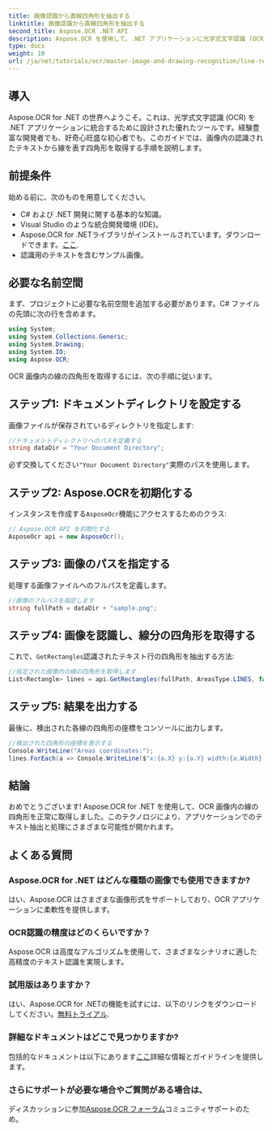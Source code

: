 ```yaml
---
title: 画像認識から直線四角形を抽出する
linktitle: 画像認識から直線四角形を抽出する
second_title: Aspose.OCR .NET API
description: Aspose.OCR を使用して、.NET アプリケーションに光学式文字認識 (OCR) を実装する方法を学びます。この包括的なガイドでは、認識された線の四角形を抽出するプロセスを順を追って説明します。
type: docs
weight: 10
url: /ja/net/tutorials/ocr/master-image-and-drawing-recognition/line-rectangles-from-images-recognition/
---
```

## 導入

Aspose.OCR for .NET の世界へようこそ。これは、光学式文字認識 (OCR) を .NET アプリケーションに統合するために設計された優れたツールです。経験豊富な開発者でも、好奇心旺盛な初心者でも、このガイドでは、画像内の認識されたテキストから線を表す四角形を取得する手順を説明します。

## 前提条件

始める前に、次のものを用意してください。

- C# および .NET 開発に関する基本的な知識。
- Visual Studio のような統合開発環境 (IDE)。
-  Aspose.OCR for .NETライブラリがインストールされています。ダウンロードできます。[ここ](https://releases.aspose.com/ocr/net/).
- 認識用のテキストを含むサンプル画像。

## 必要な名前空間

まず、プロジェクトに必要な名前空間を追加する必要があります。C# ファイルの先頭に次の行を含めます。

```csharp
using System;
using System.Collections.Generic;
using System.Drawing;
using System.IO;
using Aspose.OCR;
```

OCR 画像内の線の四角形を取得するには、次の手順に従います。

## ステップ1: ドキュメントディレクトリを設定する

画像ファイルが保存されているディレクトリを指定します:

```csharp
//ドキュメントディレクトリへのパスを定義する
string dataDir = "Your Document Directory";
```

必ず交換してください`"Your Document Directory"`実際のパスを使用します。

## ステップ2: Aspose.OCRを初期化する

インスタンスを作成する`AsposeOcr`機能にアクセスするためのクラス:

```csharp
// Aspose.OCR API を初期化する
AsposeOcr api = new AsposeOcr();
```

## ステップ3: 画像のパスを指定する

処理する画像ファイルへのフルパスを定義します。

```csharp
//画像のフルパスを指定します
string fullPath = dataDir + "sample.png";
```

## ステップ4: 画像を認識し、線分の四角形を取得する

これで、`GetRectangles`認識されたテキスト行の四角形を抽出する方法:

```csharp
//指定された画像内の線の四角形を取得します
List<Rectangle> lines = api.GetRectangles(fullPath, AreasType.LINES, false);
```

## ステップ5: 結果を出力する

最後に、検出された各線の四角形の座標をコンソールに出力します。

```csharp
//検出された四角形の座標を表示する
Console.WriteLine("Areas coordinates:");
lines.ForEach(a => Console.WriteLine($"x:{a.X} y:{a.Y} width:{a.Width} height:{a.Height}"));
```

## 結論

おめでとうございます! Aspose.OCR for .NET を使用して、OCR 画像内の線の四角形を正常に取得しました。このテクノロジにより、アプリケーションでのテキスト抽出と処理にさまざまな可能性が開かれます。

## よくある質問

### Aspose.OCR for .NET はどんな種類の画像でも使用できますか?

はい、Aspose.OCR はさまざまな画像形式をサポートしており、OCR アプリケーションに柔軟性を提供します。

### OCR認識の精度はどのくらいですか？

Aspose.OCR は高度なアルゴリズムを使用して、さまざまなシナリオに適した高精度のテキスト認識を実現します。

### 試用版はありますか？

はい、Aspose.OCR for .NETの機能を試すには、以下のリンクをダウンロードしてください。[無料トライアル](https://releases.aspose.com/).

### 詳細なドキュメントはどこで見つかりますか?

包括的なドキュメントは以下にあります[ここ](https://reference.aspose.com/ocr/net/)詳細な情報とガイドラインを提供します。

### さらにサポートが必要な場合やご質問がある場合は、

ディスカッションに参加[Aspose.OCR フォーラム](https://forum.aspose.com/c/ocr/16)コミュニティサポートのため。